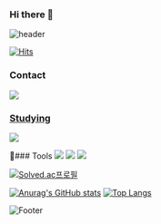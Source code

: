 ### Hi there 👋

![header](https://capsule-render.vercel.app/api?type=waving&color=B897FF&height=300&section=header&text=Yushin%20Nam&fontSize=90) 

[![Hits](https://hits.seeyoufarm.com/api/count/incr/badge.svg?url=https%3A%2F%2Fgithub.com%2Fyushinnam&count_bg=%231CB1B8&title_bg=%23555555&icon=&icon_color=%23E7E7E7&title=hits&edge_flat=true)](https://hits.seeyoufarm.com)

### Contact
<a href="https://www.instagram.com/yu_shin_0614"><img src="https://img.shields.io/badge/Instagram-E4405F?style=flat-square&logo=Instagram&logoColor=white"/> 

### Studying

<img src="https://img.shields.io/badge/Python-3766AB?style=flat-square&logo=Python&logoColor=white"/></a>

:wrench:### Tools
<img src="https://img.shields.io/badge/VisualStudio-5C2D91?style=flat-square&logo=VisualStudio&logoColor=white"/> <img src="https://img.shields.io/badge/VisualStudioCode-007ACC?style=flat-square&logo=VisualStudioCode&logoColor=white"/> <img src="https://img.shields.io/badge/Unity-000000?style=flat-square&logo=Unity&logoColor=white"/>


[![Solved.ac프로필](http://mazassumnida.wtf/api/v2/generate_badge?boj=jhl214095)](https://solved.ac/jhl2140)

[![Anurag's GitHub stats](https://github-readme-stats.vercel.app/api?username=yushinnam)](https://github.com/yushinnam/github-readme-stats) [![Top Langs](https://github-readme-stats.vercel.app/api/top-langs/?username=yushinnam)](https://github.com/yushinnam/github-readme-stats)


![Footer](https://capsule-render.vercel.app/api?type=waving&color=B897FF&height=200&section=footer)
